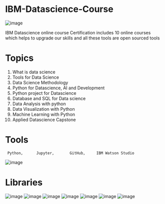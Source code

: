 # IBM-Datascience-Course
![image](https://github.com/Sridhar922/IBM-Datascience-Course/assets/122592164/c00b8ea5-55bb-4e97-b7ee-afe7335c3f34)

IBM Datascience  online course Certification includes 10 online courses which helps to upgrade our skills and all these tools are open sourced tools

# Topics
1. What is data science
2. Tools for Data Science
3. Data Science Methodology
4. Python for Datascience, AI and Development
5. Python project for  Datascience
6. Database and SQL for Data science
7. Data Analysis with python
8. Data Visualization with Python
9. Machine Learning with Python
10. Applied Datascience Capstone

# Tools
     Python,      Jupyter,       GitHub,     IBM Watson Studio
![image](https://github.com/Sridhar922/IBM-Datascience-Course/assets/122592164/263715e0-84a9-440c-8207-ddf989094f44)

# Libraries
![image](https://github.com/Sridhar922/IBM-Datascience-Course/assets/122592164/c0037bae-52b6-4898-903a-37e840a3bfc3)
![image](https://github.com/Sridhar922/IBM-Datascience-Course/assets/122592164/a5e55eb4-be2c-4d46-a114-f842526b664e)
![image](https://github.com/Sridhar922/IBM-Datascience-Course/assets/122592164/8912372e-ca35-4b60-aaed-3627b20afa4b)
![image](https://github.com/Sridhar922/IBM-Datascience-Course/assets/122592164/6599bb7c-0b1b-41bf-a150-ee371bf6058a)
![image](https://github.com/Sridhar922/IBM-Datascience-Course/assets/122592164/0067f7c6-2b69-4610-bfe5-eecdb4e36ac9)
![image](https://github.com/Sridhar922/IBM-Datascience-Course/assets/122592164/6f335059-208a-4b37-87c6-fe77331d3a6a)
![image](https://github.com/Sridhar922/IBM-Datascience-Course/assets/122592164/6ffdf19c-82d8-4c20-8acd-37b8643c9a6b)

